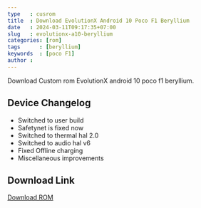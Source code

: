 ```yaml
---
type   : cusrom
title  : Download EvolutionX Android 10 Poco F1 Beryllium
date   : 2024-03-11T09:17:35+07:00
slug   : evolutionx-a10-beryllium
categories: [rom]
tags      : [beryllium]
keywords  : [poco F1]
author : 
---
```


Download Custom rom EvolutionX android 10 poco f1 beryllium.

## Device Changelog
- Switched to user build
- Safetynet is fixed now
- Switched to thermal hal 2.0
- Switched to audio hal v6
- Fixed Offline charging
- Miscellaneous improvements


## Download Link
[Download ROM](https://sourceforge.net/projects/evolution-x/files/beryllium/)
